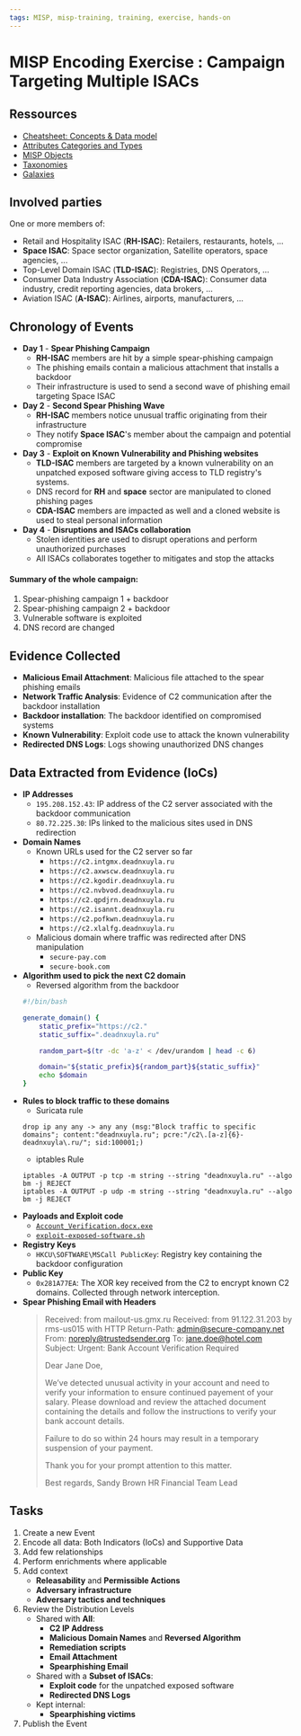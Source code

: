 ```yaml
---
tags: MISP, misp-training, training, exercise, hands-on
---
```

# MISP Encoding Exercise : Campaign Targeting Multiple ISACs

## Ressources

- [Cheatsheet: Concepts & Data model](https://www.misp-project.org/misp-training/cheatsheet.pdf)
- [Attributes Categories and Types](https://www.misp-project.org/datamodels/)
- [MISP Objects](https://www.misp-project.org/objects.html)<!-- and [searchable in MISP](https://iglocska.eu/taxonomies/index) -->
- [Taxonomies](https://www.misp-project.org/taxonomies.html)<!-- and [searchable in MISP](https://iglocska.eu/taxonomies/index) -->
- [Galaxies](https://www.misp-project.org/galaxy.html)<!-- and [searchable in MISP](https://iglocska.eu/galaxies/index) -->


## Involved parties
One or more members of:
- Retail and Hospitality ISAC (**RH-ISAC**): Retailers, restaurants, hotels, ...
- **Space ISAC**: Space sector organization, Satellite operators, space agencies, ...
- Top-Level Domain ISAC (**TLD-ISAC**): Registries, DNS Operators, ...
- Consumer Data Industry Association (**CDA-ISAC**): Consumer data industry, credit reporting agencies, data brokers, ...
- Aviation ISAC (**A-ISAC**): Airlines, airports, manufacturers, ...

## Chronology of Events

- **Day 1** - **Spear Phishing Campaign**
    - **RH-ISAC** members are hit by a simple spear-phishing campaign
    - The phishing emails contain a malicious attachment that installs a backdoor
    - Their infrastructure is used to send a second wave of phishing email targeting Space ISAC
- **Day 2** - **Second Spear Phishing Wave**
    - **RH-ISAC** members notice unusual traffic originating from their infrastructure
    - They notify **Space ISAC**'s member about the campaign and potential compromise
- **Day 3** - **Exploit on Known Vulnerability and Phishing websites**
    - **TLD-ISAC** members are targeted by a known vulnerability on an unpatched exposed software giving access to TLD registry's systems.
    - DNS record for **RH** and **space** sector are manipulated to cloned phishing pages
    - **CDA-ISAC** members are impacted as well and a cloned website is used to steal personal information
- **Day 4** - **Disruptions and ISACs collaboration**
    - Stolen identities are used to disrupt operations and perform unauthorized purchases
    - All ISACs collaborates together to mitigates and stop the attacks

#### Summary of the whole campaign:
1. Spear-phishing campaign 1 + backdoor
2. Spear-phishing campaign 2 + backdoor
3. Vulnerable software is exploited
4. DNS record are changed

## Evidence Collected

- **Malicious Email Attachment**: Malicious file attached to the spear phishing emails
- **Network Traffic Analysis**: Evidence of C2 communication after the backdoor installation
- **Backdoor installation**: The backdoor identified on compromised systems
- **Known Vulnerability**: Exploit code use to attack the known vulnerability
- **Redirected DNS Logs**: Logs showing unauthorized DNS changes

## Data Extracted from Evidence (IoCs)

- **IP Addresses**
    - `195.208.152.43`: IP address of the C2 server associated with the backdoor communication
    - `80.72.225.30`: IPs linked to the malicious sites used in DNS redirection
- **Domain Names**
    - Known URLs used for the C2 server so far
        - `https://c2.intgmx.deadnxuyla.ru`
        - `https://c2.axwscw.deadnxuyla.ru`
        - `https://c2.kgodir.deadnxuyla.ru`
        - `https://c2.nvbvod.deadnxuyla.ru`
        - `https://c2.qpdjrn.deadnxuyla.ru`
        - `https://c2.isannt.deadnxuyla.ru`
        - `https://c2.pofkwn.deadnxuyla.ru`
        - `https://c2.xlalfg.deadnxuyla.ru`
    - Malicious domain where traffic was redirected after DNS manipulation
        - `secure-pay.com`
        - `secure-book.com`
- **Algorithm used to pick the next C2 domain**
    - Reversed algorithm from the backdoor
    ```bash
    #!/bin/bash

    generate_domain() {
        static_prefix="https://c2."
        static_suffix=".deadnxuyla.ru"

        random_part=$(tr -dc 'a-z' < /dev/urandom | head -c 6)

        domain="${static_prefix}${random_part}${static_suffix}"
        echo $domain
    }
    ```
- **Rules to block traffic to these domains**
    - Suricata rule
    ```suricata
    drop ip any any -> any any (msg:"Block traffic to specific domains"; content:"deadnxuyla.ru"; pcre:"/c2\.[a-z]{6}-deadnxuyla\.ru/"; sid:100001;)
    ```
    - iptables Rule
    ```text
    iptables -A OUTPUT -p tcp -m string --string "deadnxuyla.ru" --algo bm -j REJECT
    iptables -A OUTPUT -p udp -m string --string "deadnxuyla.ru" --algo bm -j REJECT
    ```
- **Payloads and Exploit code**
    - [`Account_Verification.docx.exe`](https://cra.circl.lu/Account_Verification.docx.exe)
    - [`exploit-exposed-software.sh`](https://cra.circl.lu/exploit-exposed-software.sh)
- **Registry Keys**
    - `HKCU\SOFTWARE\MSCall PublicKey`: Registry key containing the backdoor configuration
- **Public Key**
    - `0x281A77EA`: The XOR key received from the C2 to encrypt known C2 domains. Collected through network interception.
- **Spear Phishing Email with Headers**
    > Received: from mailout-us.gmx.ru
    > Received: from 91.122.31.203 by rms-us015 with HTTP
    > Return-Path: admin@secure-company.net
    > From: noreply@trustedsender.org
    > To: jane.doe@hotel.com
    > Subject: Urgent: Bank Account Verification Required
    > 
    > Dear Jane Doe,
    > 
    > We’ve detected unusual activity in your account and need to verify your information to ensure continued payement of your salary. Please download and review the attached document containing the details and follow the instructions to verify your bank account details.
    > 
    > Failure to do so within 24 hours may result in a temporary suspension of your payment.
    > 
    > Thank you for your prompt attention to this matter.
    > 
    > Best regards,
    > Sandy Brown
    > HR Financial Team Lead

## Tasks
1. Create a new Event
2. Encode all data: Both Indicators (IoCs) and Supportive Data
3. Add few relationships
4. Perform enrichments where applicable
5. Add context
    - **Releasability** and **Permissible Actions**
    - **Adversary infrastructure**
    - **Adversary tactics and techniques**
6. Review the Distribution Levels
    - Shared with **All**:
        - **C2 IP Address**
        - **Malicious Domain Names** and **Reversed Algorithm**
        - **Remediation scripts**
        - **Email Attachment**
        - **Spearphishing Email**
    - Shared with a **Subset of ISACs**:
        - **Exploit code** for the unpatched exposed software
        - **Redirected DNS Logs**
    - Kept internal:
        - **Spearphishing victims**
7. Publish the Event
